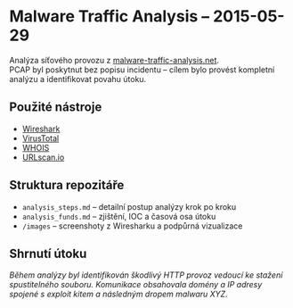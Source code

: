 # Malware Traffic Analysis – 2015-05-29

Analýza síťového provozu z [malware-traffic-analysis.net](https://www.malware-traffic-analysis.net/2015/05/29/index.html).  
PCAP byl poskytnut bez popisu incidentu – cílem bylo provést kompletní analýzu a identifikovat povahu útoku.

## Použité nástroje
- [Wireshark](https://www.wireshark.org/)
- [VirusTotal](https://www.virustotal.com/)
- [WHOIS](https://whois.domaintools.com/)  
- [URLscan.io](https://urlscan.io/)

## Struktura repozitáře
- `analysis_steps.md` – detailní postup analýzy krok po kroku
- `analysis_funds.md` – zjištění, IOC a časová osa útoku
- `/images` – screenshoty z Wiresharku a podpůrná vizualizace

## Shrnutí útoku
*Během analýzy byl identifikován škodlivý HTTP provoz vedoucí ke stažení spustitelného souboru. Komunikace obsahovala domény a IP adresy spojené s exploit kitem a následným dropem malwaru XYZ.*

